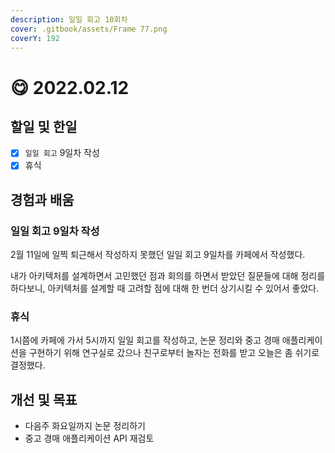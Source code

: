 ```yaml
---
description: 일일 회고 10회차
cover: .gitbook/assets/Frame 77.png
coverY: 192
---
```


# 😋 2022.02.12

## 할일 및 한일

* [x] `일일 회고` 9일차 작성
* [x] 휴식

## 경험과 배움

### 일일 회고 9일차 작성

2월 11일에 일찍 퇴근해서 작성하지 못했던 일일 회고 9일차를 카페에서 작성했다.

내가 아키텍처를 설계하면서 고민했던 점과 회의를 하면서 받았던 질문들에 대해 정리를 하다보니, 아키텍처를 설계할 때 고려할 점에 대해 한 번더 상기시킬 수 있어서 좋았다.

### 휴식

1시쯤에 카페에 가서 5시까지 일일 회고를 작성하고, 논문 정리와 중고 경매 애플리케이션을 구현하기 위해 연구실로 갔으나 친구로부터 놀자는 전화를 받고 오늘은 좀 쉬기로 결정했다.

## 개선 및 목표

* 다음주 화요일까지 논문 정리하기
* 중고 경매 애플리케이션 API 재검토
